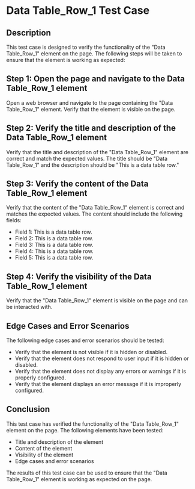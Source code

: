 # Data Table_Row_1 Test Case

## Description
This test case is designed to verify the functionality of the "Data Table_Row_1" element on the page. The following steps will be taken to ensure that the element is working as expected:

## Step 1: Open the page and navigate to the Data Table_Row_1 element
Open a web browser and navigate to the page containing the "Data Table_Row_1" element. Verify that the element is visible on the page.

## Step 2: Verify the title and description of the Data Table_Row_1 element
Verify that the title and description of the "Data Table_Row_1" element are correct and match the expected values. The title should be "Data Table_Row_1" and the description should be "This is a data table row."

## Step 3: Verify the content of the Data Table_Row_1 element
Verify that the content of the "Data Table_Row_1" element is correct and matches the expected values. The content should include the following fields:

* Field 1: This is a data table row.
* Field 2: This is a data table row.
* Field 3: This is a data table row.
* Field 4: This is a data table row.
* Field 5: This is a data table row.

## Step 4: Verify the visibility of the Data Table_Row_1 element
Verify that the "Data Table_Row_1" element is visible on the page and can be interacted with.

## Edge Cases and Error Scenarios
The following edge cases and error scenarios should be tested:

* Verify that the element is not visible if it is hidden or disabled.
* Verify that the element does not respond to user input if it is hidden or disabled.
* Verify that the element does not display any errors or warnings if it is properly configured.
* Verify that the element displays an error message if it is improperly configured.

## Conclusion
This test case has verified the functionality of the "Data Table_Row_1" element on the page. The following elements have been tested:

* Title and description of the element
* Content of the element
* Visibility of the element
* Edge cases and error scenarios

The results of this test case can be used to ensure that the "Data Table_Row_1" element is working as expected on the page.